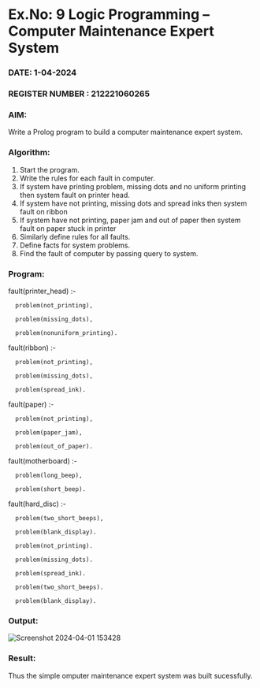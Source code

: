 # Ex.No: 9  Logic Programming –  Computer Maintenance Expert System
### DATE: 1-04-2024                                                                           
### REGISTER NUMBER : 212221060265
### AIM: 
Write a Prolog program to build a computer maintenance expert system.
###  Algorithm:
1. Start the program.
2. Write the rules for each fault in computer.
3. If system have printing problem, missing dots and no uniform printing then system fault on printer head.
4. If system have not printing, missing dots and spread inks then system fault on ribbon
5. If system have not printing, paper jam and out of paper then system fault on paper stuck in printer
6. Similarly define rules for all faults.
7. Define facts for system problems.
8. Find the fault of computer by passing query to system.
     
### Program:

 fault(printer_head) :-
      
      problem(not_printing),
      
      problem(missing_dots),
      
      problem(nonuniform_printing).
 
 fault(ribbon) :-
      
      problem(not_printing),
 
      problem(missing_dots),
      
      problem(spread_ink).
 
 fault(paper) :-
 
      problem(not_printing),
      
      problem(paper_jam),
      
      problem(out_of_paper).
 
 fault(motherboard) :-
 
      problem(long_beep),
      
      problem(short_beep).
 
 fault(hard_disc) :-
 
      problem(two_short_beeps),
      
      problem(blank_display).
      
      problem(not_printing).
      
      problem(missing_dots).
      
      problem(spread_ink).
      
      problem(two_short_beeps).
      
      problem(blank_display).

### Output:
![Screenshot 2024-04-01 153428](https://github.com/Shaiksushma123/AI_Lab_2023-24/assets/159005642/9ac845a6-2331-4801-8918-e8f8977d57f4)



### Result:
Thus the simple omputer maintenance expert system was built sucessfully.
